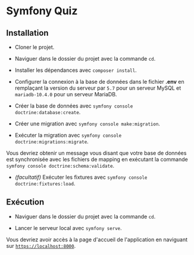 # Symfony Quiz

## Installation

- Cloner le projet.

- Naviguer dans le dossier du projet avec la commande `cd`.

- Installer les dépendances avec `composer install`.

- Configurer la connexion à la base de données dans le fichier **.env** en remplaçant la version du serveur par `5.7` pour un serveur MySQL et `mariadb-10.4.0` pour un serveur MariaDB.

- Créer la base de données avec `symfony console doctrine:database:create`.

- Créer une migration avec `symfony console make:migration`.

- Exécuter la migration avec `symfony console doctrine:migrations:migrate`.

Vous devriez obtenir un message vous disant que votre base de données est synchronisée avec les fichiers de mapping en exécutant la commande `symfony console doctrine:schema:validate`.

- _(facultatif)_ Exécuter les fixtures avec `symfony console doctrine:fixtures:load`.

## Exécution

- Naviguer dans le dossier du projet avec la commande `cd`.

- Lancer le serveur local avec `symfony serve`.

Vous devriez avoir accès à la page d'accueil de l'application en naviguant sur [`https://localhost:8000`](https://localhost:8000).
